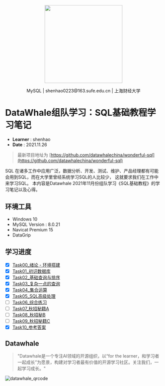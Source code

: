 <div align=center>
<img src="https://gitee.com/shenhao-stu/picgo/raw/master/Big-Data/logo.png" width="250">
</div>
<p align="center">MySQL | shenhao0223@163.sufe.edu.cn | 上海财经大学 </p>

# DataWhale组队学习：SQL基础教程学习笔记

- **Learner** : shenhao
- **Date** : 2021.11.26

> 最新项目地址为 [https://github.com/datawhalechina/wonderful-sql](https://github.com/datawhalechina/wonderful-sql)

SQL 在诸多工作中应用广泛，数据分析、开发、测试、维护、产品经理都有可能会用到SQL，而在大学里曾经系统学习SQL的人比较少，
这就要求我们在工作中来学习SQL。
本内容是Datawhale 2021年11月份组队学习《SQL基础教程》的学习笔记以及心得。

## 环境工具

- Windows 10
- MySQL Version : 8.0.21 
- Navicat Premium 15
- DataGrip

## 学习进度

* [x] [Task00_绪论 - 环境搭建](Task00_绪论-环境搭建.md)
* [x] [Task01_初识数据库](Task01_初识数据库.md)
* [x] [Task02_基础查询与排序](Task02_基础查询与排序.md)
* [x] [Task03_复杂一点的查询](Task03_复杂一点的查询.md)
* [x] [Task04_集合运算](Task04_集合运算.md)
* [x] [Task05_SQL高级处理](Task05_SQL高级处理.md)
* [ ] [Task06_综合练习](Task06_综合练习.md)
* [ ] [Task07_秋招秘籍A](Task07_秋招秘籍A.md)
* [ ] [Task08_秋招秘B](Task08_秋招秘籍B.md)
* [ ] [Task09_秋招秘籍C](Task09_秋招秘籍C.md)
* [x] [Task10_参考答案](wonderful-sql.md)

## Datawhale

> "Datawhale是一个专注AI领域的开源组织，以“for the learner，和学习者一起成长”为愿景，构建对学习者最有价值的开源学习社区。关注我们，一起学习成长。"

![datawhale_qrcode](https://gitee.com/shenhao-stu/picgo/raw/master/DataWhale/datawhale_qrcode.jpeg)
